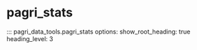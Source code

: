 # pagri_stats

::: pagri_data_tools.pagri_stats
    options:
      show_root_heading: true
      heading_level: 3
